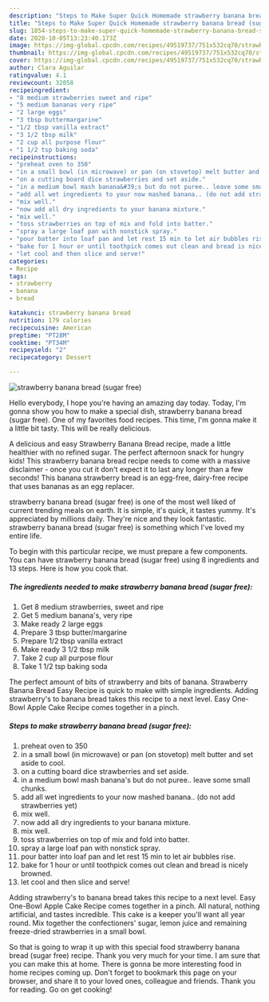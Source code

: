 ```yaml
---
description: "Steps to Make Super Quick Homemade strawberry banana bread (sugar free)"
title: "Steps to Make Super Quick Homemade strawberry banana bread (sugar free)"
slug: 1854-steps-to-make-super-quick-homemade-strawberry-banana-bread-sugar-free
date: 2020-10-05T13:23:40.173Z
image: https://img-global.cpcdn.com/recipes/49519737/751x532cq70/strawberry-banana-bread-sugar-free-recipe-main-photo.jpg
thumbnail: https://img-global.cpcdn.com/recipes/49519737/751x532cq70/strawberry-banana-bread-sugar-free-recipe-main-photo.jpg
cover: https://img-global.cpcdn.com/recipes/49519737/751x532cq70/strawberry-banana-bread-sugar-free-recipe-main-photo.jpg
author: Clara Aguilar
ratingvalue: 4.1
reviewcount: 32058
recipeingredient:
- "8 medium strawberries sweet and ripe"
- "5 medium bananas very ripe"
- "2 large eggs"
- "3 tbsp buttermargarine"
- "1/2 tbsp vanilla extract"
- "3 1/2 tbsp milk"
- "2 cup all purpose flour"
- "1 1/2 tsp baking soda"
recipeinstructions:
- "preheat oven to 350"
- "in a small bowl (in microwave) or pan (on stovetop) melt butter and set aside to cool."
- "on a cutting board dice strawberries and set aside."
- "in a medium bowl mash banana&#39;s but do not puree.. leave some small chunks."
- "add all wet ingredients to your now mashed banana.. (do not add strawberries yet)"
- "mix well."
- "now add all dry ingredients to your banana mixture."
- "mix well."
- "toss strawberries on top of mix and fold into batter."
- "spray a large loaf pan with nonstick spray."
- "pour batter into loaf pan and let rest 15 min to let air bubbles rise."
- "bake for 1 hour or until toothpick comes out clean and bread is nicely browned."
- "let cool and then slice and serve!"
categories:
- Recipe
tags:
- strawberry
- banana
- bread

katakunci: strawberry banana bread 
nutrition: 179 calories
recipecuisine: American
preptime: "PT28M"
cooktime: "PT34M"
recipeyield: "2"
recipecategory: Dessert

---
```



![strawberry banana bread (sugar free)](https://img-global.cpcdn.com/recipes/49519737/751x532cq70/strawberry-banana-bread-sugar-free-recipe-main-photo.jpg)

Hello everybody, I hope you're having an amazing day today. Today, I'm gonna show you how to make a special dish, strawberry banana bread (sugar free). One of my favorites food recipes. This time, I'm gonna make it a little bit tasty. This will be really delicious.

A delicious and easy Strawberry Banana Bread recipe, made a little healthier with no refined sugar. The perfect afternoon snack for hungry kids! This strawberry banana bread recipe needs to come with a massive disclaimer - once you cut it don&#39;t expect it to last any longer than a few seconds! This banana strawberry bread is an egg-free, dairy-free recipe that uses bananas as an egg replacer.

strawberry banana bread (sugar free) is one of the most well liked of current trending meals on earth. It is simple, it's quick, it tastes yummy. It's appreciated by millions daily. They're nice and they look fantastic. strawberry banana bread (sugar free) is something which I've loved my entire life.


To begin with this particular recipe, we must prepare a few components. You can have strawberry banana bread (sugar free) using 8 ingredients and 13 steps. Here is how you cook that.

<!--inarticleads1-->

##### The ingredients needed to make strawberry banana bread (sugar free):

1. Get 8 medium strawberries, sweet and ripe
1. Get 5 medium banana&#39;s, very ripe
1. Make ready 2 large eggs
1. Prepare 3 tbsp butter/margarine
1. Prepare 1/2 tbsp vanilla extract
1. Make ready 3 1/2 tbsp milk
1. Take 2 cup all purpose flour
1. Take 1 1/2 tsp baking soda


The perfect amount of bits of strawberry and bits of banana. Strawberry Banana Bread Easy Recipe is quick to make with simple ingredients. Adding strawberry&#39;s to banana bread takes this recipe to a next level. Easy One-Bowl Apple Cake Recipe comes together in a pinch. 

<!--inarticleads2-->

##### Steps to make strawberry banana bread (sugar free):

1. preheat oven to 350
1. in a small bowl (in microwave) or pan (on stovetop) melt butter and set aside to cool.
1. on a cutting board dice strawberries and set aside.
1. in a medium bowl mash banana&#39;s but do not puree.. leave some small chunks.
1. add all wet ingredients to your now mashed banana.. (do not add strawberries yet)
1. mix well.
1. now add all dry ingredients to your banana mixture.
1. mix well.
1. toss strawberries on top of mix and fold into batter.
1. spray a large loaf pan with nonstick spray.
1. pour batter into loaf pan and let rest 15 min to let air bubbles rise.
1. bake for 1 hour or until toothpick comes out clean and bread is nicely browned.
1. let cool and then slice and serve!


Adding strawberry&#39;s to banana bread takes this recipe to a next level. Easy One-Bowl Apple Cake Recipe comes together in a pinch. All natural, nothing artificial, and tastes incredible. This cake is a keeper you&#39;ll want all year round. Mix together the confectioners&#39; sugar, lemon juice and remaining freeze-dried strawberries in a small bowl. 

So that is going to wrap it up with this special food strawberry banana bread (sugar free) recipe. Thank you very much for your time. I am sure that you can make this at home. There is gonna be more interesting food in home recipes coming up. Don't forget to bookmark this page on your browser, and share it to your loved ones, colleague and friends. Thank you for reading. Go on get cooking!

